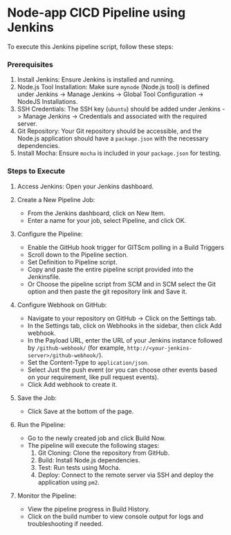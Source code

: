 # Node-app CICD Pipeline using Jenkins
To execute this Jenkins pipeline script, follow these steps:

### Prerequisites
1. Install Jenkins: Ensure Jenkins is installed and running.
2. Node.js Tool Installation: Make sure `mynode` (Node.js tool) is defined under Jenkins -> Manage Jenkins -> Global Tool Configuration -> NodeJS Installations.
3. SSH Credentials: The SSH key (`ubuntu`) should be added under Jenkins -> Manage Jenkins -> Credentials and associated with the required server.
4. Git Repository: Your Git repository should be accessible, and the Node.js application should have a `package.json` with the necessary dependencies.
5. Install Mocha: Ensure `mocha` is included in your `package.json` for testing.

### Steps to Execute
1. Access Jenkins: Open your Jenkins dashboard.

2. Create a New Pipeline Job:
   - From the Jenkins dashboard, click on New Item.
   - Enter a name for your job, select Pipeline, and click OK.

3. Configure the Pipeline:
   - Enable the GitHub hook trigger for GITScm polling in a Build Triggers
   - Scroll down to the Pipeline section.
   - Set Definition to Pipeline script.
   - Copy and paste the entire pipeline script provided into the Jenkinsfile.
   - Or Choose the pipeline script from SCM and in SCM select the Git option and then paste the git repository link and Save it.  

4. Configure Webhook on GitHub:
   - Navigate to your repository on GitHub → Click on the Settings tab.
   - In the Settings tab, click on Webhooks in the sidebar, then click Add webhook.
   - In the Payload URL, enter the URL of your Jenkins instance followed by `/github-webhook/` (for example, `http://<your-jenkins-server>/github-webhook/`).
   - Set the Content-Type to `application/json`.
   - Select Just the push event (or you can choose other events based on your requirement, like pull request events).
   - Click Add webhook to create it.
     
6. Save the Job:
   - Click Save at the bottom of the page.

7. Run the Pipeline:
   - Go to the newly created job and click Build Now.
   - The pipeline will execute the following stages:
     1. Git Cloning: Clone the repository from GitHub.
     2. Build: Install Node.js dependencies.
     3. Test: Run tests using Mocha.
     4. Deploy: Connect to the remote server via SSH and deploy the application using `pm2`.

8. Monitor the Pipeline:
   - View the pipeline progress in Build History.
   - Click on the build number to view console output for logs and troubleshooting if needed.

